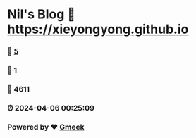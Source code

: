 # Nil's  Blog :link: https://xieyongyong.github.io 
### :page_facing_up: [5](https://xieyongyong.github.io/tag.html) 
### :speech_balloon: 1 
### :hibiscus: 4611 
### :alarm_clock: 2024-04-06 00:25:09 
### Powered by :heart: [Gmeek](https://github.com/Meekdai/Gmeek)
